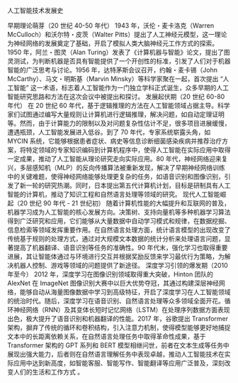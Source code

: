 人工智能技术发展史

早期理论萌芽（20 世纪 40-50 年代）
1943 年，沃伦・麦卡洛克（Warren McCulloch）和沃尔特・皮茨（Walter Pitts）提出了人工神经元模型，这一理论为神经网络的发展奠定了基础，开启了模拟人类大脑神经元工作方式的探索。1950 年，阿兰・图灵（Alan Turing）发表了《计算机器与智能》论文，提出了图灵测试，为判断机器是否具有智能提供了一个开创性的标准，引发了人们对于机器智能的广泛思考与讨论。1956 年，达特茅斯会议召开，约翰・麦卡锡（John McCarthy）、马文・明斯基（Marvin Minsky）等科学家聚在一起，首次提出 “人工智能” 这一术语，标志着人工智能作为一门独立学科正式诞生，众多早期的人工智能研究思路和方法在这次会议中被提出和探讨。
发展起伏期（20 世纪 60-80 年代）
在 20 世纪 60 年代，基于逻辑推理的方法在人工智能领域占据主导。科学家们试图通过编写大量规则让计算机进行逻辑推理，解决问题，如自动定理证明等。然而，由于计算能力的限制以及对问题复杂性估计不足，很多项目进展缓慢，遭遇瓶颈，人工智能发展进入低谷。到了 70 年代，专家系统崭露头角，如 MYCIN 系统，它能够根据患者症状、病史等信息诊断细菌感染疾病并推荐治疗方案，将特定领域的专家知识编码到计算机程序中，使得人工智能在实际应用中取得一定成果，推动了人工智能从理论研究走向实际应用。80 年代，神经网络迎来复兴，多层感知机（MLP）的反向传播算法被重新发现，解决了早期神经网络训练中的关键难题，使得神经网络能够处理更复杂的任务，如语音识别和图像识别，引发了新一轮的研究热潮。同时，日本提出第五代计算机计划，目标是研制具有人工智能的计算机，推动了知识工程和自然语言处理等领域的研究。
现代人工智能崛起（20 世纪 90 年代 - 21 世纪初）
随着计算机性能的大幅提升和互联网的普及，机器学习成为人工智能的核心发展方向。决策树、支持向量机等多种机器学习算法得到广泛研究和应用，它们能够从大量数据中自动学习模式和规律，在数据挖掘、信息检索等领域发挥重要作用。在自然语言处理方面，统计语言模型的出现改变了传统基于规则的处理方式，通过对大规模文本数据的统计分析来处理语言问题，显著提高了机器翻译、语音识别等任务的准确性。90 年代末，强化学习也取得重要进展，其让智能体通过与环境进行交互并根据奖励反馈来学习最优行为策略，为解决机器人控制、游戏等领域的问题提供了新途径。
深度学习引领的爆发期（2010 年至今）
2012 年，深度学习在图像识别领域取得重大突破，Hinton 团队的 AlexNet 在 ImageNet 图像识别大赛中以巨大优势夺冠，其通过构建深层神经网络，能够自动从海量图像数据中学习到高级特征，开启了深度学习在人工智能领域的统治时代。随后，深度学习在语音识别、自然语言处理等众多领域全面开花。循环神经网络（RNN）及其变体长短时记忆网络（LSTM）在处理序列数据方面表现出色，极大提升了语音识别和机器翻译的性能。2017 年，谷歌提出 Transformer 架构，摒弃了传统的循环和卷积结构，引入注意力机制，使得模型能够更好地捕捉文本中的长距离依赖关系，在自然语言处理任务中取得革命性成果，基于 Transformer 架构的 GPT 系列和 BERT 模型相继问世，前者在文本生成等任务中展现出强大能力，后者则在自然语言理解任务中表现卓越，推动人工智能技术在实际应用中达到新高度，如智能客服、智能写作、智能翻译等应用广泛普及，深刻改变人们的生活和工作方式 。
